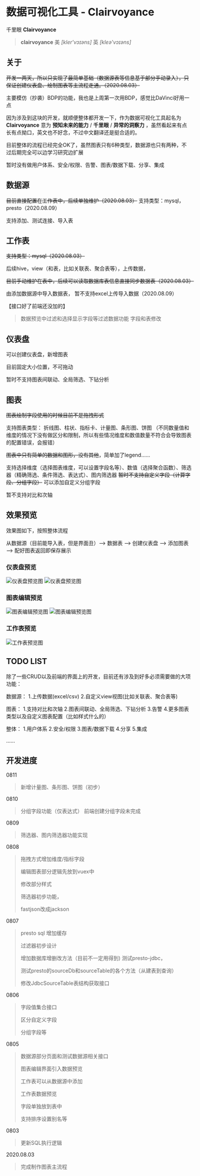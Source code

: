 # 数据可视化工具 - Clairvoyance
 千里眼 **Clairvoyance**

> **clairvoyance**  美 *[kler'vɔɪəns]* 	英 *[kleə'vɔɪəns]* 

## 关于

~~开发一两天，所以只实现了最简单基础（数据源表等信息基于部分手动录入），只保证创建仪表盘、绘制图表等主流程走通。（2020.08.03）~~

主要模仿（抄袭）BDP的功能，我也是上周第一次用BDP，感觉比DaVinci好用一点

因为涉及到这块的开发，就顺便整体都开发一下，作为数据可视化工具起名为**Clairvoyance** 意为 **预知未来的能力** / **千里眼** / **异常的洞察力** ，虽然看起来有点长有点拗口，英文也不好念，不过中文翻译还是挺合适的。

目前整体的流程已经完全OK了，虽然图表只有6种类型，数据源也只有两种，不过后期完全可以边学习研究边扩展

暂时没有做用户体系、安全/权限、告警、图表/数据下载、分享、集成

## 数据源

~~目前直接配置在工作表中，后续单独维护（2020.08.03）~~
支持类型：mysql，presto（2020.08.09）

支持添加、测试连接、导入表

## 工作表

~~支持类型：mysql（2020.08.03）~~

后续hive，view（和表，比如关联表、聚合表等），上传数据，

~~目前手动维护在表中，后续可以读取数据库表信息直接同步数据表（2020.08.03）~~

由添加数据源中导入数据表， 暂不支持excel上传导入数据（2020.08.09）


【接口好了前端还没加的】

> 数据预览中过滤和选择显示字段等过滤数据功能
> 字段和表修改


## 仪表盘

可以创建仪表盘，新增图表

目前固定大小位置，不可拖动

暂时不支持图表间联动、全局筛选、下钻分析

## 图表

~~图表绘制字段使用的时候目前不是拖拽形式~~

支持图表类型：
折线图、柱状、指标卡、计量图、条形图、饼图
（不同数量值和维度的情况下没有做区分和限制，所以有些情况维度和数值数量不符合会导致图表的配置错误，会报错）

~~图表中只有简单的数据和图形，没有其他~~，简单加了legend……

支持选择维度（选择图表维度，可以设置字段名等）、数值（选择聚合函数）、筛选器（精确筛选、条件筛选、表达式）、图内筛选器
~~暂时不支持自定义字段（计算字段、分组字段）~~
可以添加自定义分组字段

暂不支持对比和次轴

## 效果预览

效果图如下，按照整体流程

从数据源（目前能导入表，但是界面丑）--> 数据表 --> 创建仪表盘 --> 添加图表 --> 配好图表返回即保存展示

### 仪表盘预览
![仪表盘预览图](./dashboard2.png)
![仪表盘预览图](./dashboard.png)
### 图表编辑预览
![图表编辑预览图](./chart2.png)
![图表编辑预览图](./chart.png)
### 工作表预览
![工作表预览图](./workSheet.png)


## TODO LIST
除了一些CRUD以及前端的界面上的开发，目前还有涉及到好多必须需要做的大项功能：

数据源：
1.上传数据(excel/csv)
2.自定义view视图(比如关联表、聚合表等)

图表：
1.支持对比和次轴
2.图表间联动、全局筛选、下钻分析
3.告警
4.更多图表类型以及自定义图表配置（比如样式什么的）

整体：
1.用户体系
2.安全/权限
3.图表/数据下载
4.分享
5.集成

……

## 开发进度

0811
> 新增计量图、条形图、饼图（初步）

0810
> 分组字段功能（仅表达式）
> 前端创建分组字段未完成

0809

> 筛选器、图内筛选器功能实现

0808

> 拖拽方式增加维度/指标字段
>
> 编辑图表部分逻辑先放到vuex中 
>
> 修改部分样式
>
> 筛选器初步功能，
>
> fastjson改成jackson

0807

> presto sql 增加缓存
>
> 过滤器初步设计
>
> 增加数据库增删改方法（目前不一定用得到) 测试presto-jdbc，
>
> 测试presto的sourceDb和sourceTable的各个方法（从建表到查询） 
>
> 修改JdbcSourceTable表结构获取接口

0806

> 字段值集合接口
>
> 区分自定义字段 
>
> 分组字段等

0805	

> 数据源部分页面和测试数据源相关接口
>
> 图表编辑界面引入数据预览
>
> 工作表可以从数据源中添加
>
> 工作表数据预览
>
> 字段单独放到表中 
>
> 支持排序设置别名等

0803	

> 更新SQL执行逻辑

2020.08.03 	

> 完成制作图表主流程
